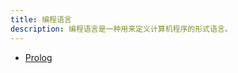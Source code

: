 ```yaml
---
title: 编程语言
description: 编程语言是一种用来定义计算机程序的形式语言。
---
```


* [Prolog](https://www.metalevel.at/prolog/facets)